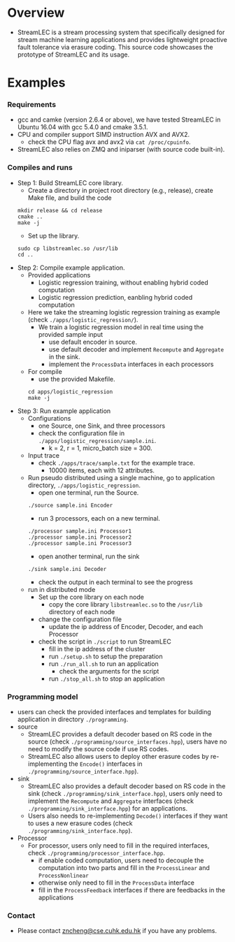 # Overview
+ StreamLEC is a stream processing system that specifically designed for stream machine learning applications and provides lightweight proactive fault tolerance via erasure coding.
This source code showcases the prototype of StreamLEC and its usage.

# Examples
### Requirements
+ gcc and camke (version 2.6.4 or above), we have tested StreamLEC in Ubuntu 16.04 with gcc 5.4.0 and cmake 3.5.1.
+ CPU and compiler support SIMD instruction AVX and AVX2.
    + check the CPU flag avx and avx2 via `cat /proc/cpuinfo`.
+ StreamLEC also relies on ZMQ and iniparser (with source code built-in).
### Compiles and runs
+ Step 1: Build StreamLEC core library.
    + Create a directory in project root directory (e.g., release), create Make file, and build the code
    ``` 
    mkdir release && cd release
    cmake ..
    make -j
    ```
    + Set up the library.
    ```
    sudo cp libstreamlec.so /usr/lib
    cd ..
    ```
+ Step 2: Compile example application.
    + Provided applications
        + Logistic regression training, without enabling hybrid coded computation
        + Logistic regression prediction, eanbling hybrid coded computation
    + Here we take the streaming logistic regression training as example (check `./apps/logistic_regression/`).
        + We train a logistic regression model in real time using the provided sample input
            + use default encoder in source.
            + use default decoder and implement `Recompute` and `Aggregate` in the sink.
            + implement the `ProcessData` interfaces in each processors
    + For compile
        + use the provided Makefile.
        ```
        cd apps/logistic_regression
        make -j
        ```
+ Step 3: Run example application 
    + Configurations
        + one Source, one Sink, and three processors
        + check the configuration file in `./apps/logistic_regression/sample.ini`.
            + k = 2, r = 1, micro_batch size = 300.
    + Input trace
        + check `./apps/trace/sample.txt` for the example trace.
            + 10000 items, each with 12 attributes.
    + Run pseudo distributed using a single machine, go to application directory, `./apps/logistic_regression`.
        + open one terminal, run the Source.
        ```
        ./source sample.ini Encoder
        ```      
        + run 3 processors, each on a new terminal.
        ```
        ./processor sample.ini Processor1
        ./processor sample.ini Processor2
        ./processor sample.ini Processor3
        ```
        + open another terminal, run the sink
        ```
        ./sink sample.ini Decoder
        ```      
        + check the output  in each terminal to see the progress
    + run in distributed mode
        + Set up the core library on each node
            + copy the core library `libstreamlec.so` to the `/usr/lib` directory of each node
        + change the configuration file
            + update the ip address of Encoder, Decoder, and each Processor
        + check the script in `./script` to run StreamLEC
            + fill in the ip address of the cluster
            + run `./setup.sh` to setup the preparation
            + run `./run_all.sh` to run an application
                + check the arguments for the script
            + run `./stop_all.sh` to stop an application

### Programming model
+ users can check the provided interfaces and templates for building application in directory `./programming`. 
+ source
    + StreamLEC provides a default decoder based on RS code in the source (check `./programming/source_interfaces.hpp`), users have no need to modify the source code if use RS codes.
    + StreamLEC also allows users to deploy other erasure codes by re-implementing the `Encode()` interfaces in `./programming/source_interface.hpp`).
+ sink
    + StreamLEC also provides a default decoder based on RS code in the sink (check `./programming/sink_interface.hpp`), users only need to implement the `Recompute` and `Aggregate` interfaces (check `./programming/sink_interface.hpp`) for an applications.
    + Users also needs to re-implementing `Decode()` interfaces if they want to uses a new erasure codes (check `./programming/sink_interface.hpp`).
+ Processor
    + For processor, users only need to fill in the required interfaces, check `./programming/processor_interface.hpp`.
        + if enable coded computation, users need to decouple the computation into two parts and fill in the `ProcessLinear` and `ProcessNonlinear`
        + otherwise only need to fill in the `ProcessData` interface
        + fill in the `ProcessFeedback` interfaces if there are feedbacks in the applications

### Contact
+ Please contact zncheng@cse.cuhk.edu.hk if you have any problems.
